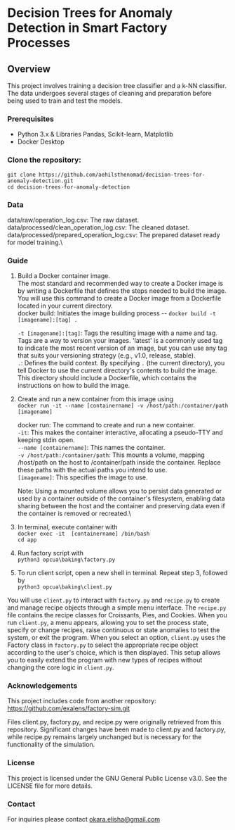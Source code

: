 # Decision Trees for Anomaly Detection in Smart Factory Processes

## Overview

This project involves training a decision tree classifier and a k-NN classifier. The data undergoes several stages of cleaning and preparation before being used to train and test the models.


### Prerequisites

- Python 3.x & Libraries Pandas, Scikit-learn, Matplotlib
- Docker Desktop

### Clone the repository:

   `git clone https://github.com/aehilsthenomad/decision-trees-for-anomaly-detection.git`\
   `cd decision-trees-for-anomaly-detection`

### Data
data/raw/operation_log.csv: The raw dataset.\
data/processed/clean_operation_log.csv: The cleaned dataset.\
data/processed/prepared_operation_log.csv: The prepared dataset ready for model training.\

### Guide
1. Build a Docker container image.\
   The most standard and recommended way to create a Docker image is by writing a Dockerfile that defines the steps needed to build the image.\
   You will use this command  to create a Docker image from a Dockerfile located in your current directory.\
   docker build: Initiates the image building process -- `docker build -t [imagename]:[tag] .`
   
   `-t [imagename]:[tag]`: Tags the resulting image with a name and tag. Tags are a way to version your images. 'latest' is a commonly used tag to indicate the most recent version of an image, but you can use any tag that suits your versioning strategy (e.g., v1.0, release, stable).\
   `.`: Defines the build context. By specifying `.` (the current directory), you tell Docker to use the current directory's contents to build the image. This directory should include a Dockerfile, which contains the instructions on how to build the image.
   
3. Create and run a new container from this image using\
	`docker run -it --name [containername] -v /host/path:/container/path [imagename]`

    docker run: The command to create and run a new container.\
    `-it`: This makes the container interactive, allocating a pseudo-TTY and keeping stdin open.\
    `--name [containername]`: This names the container.\
    `-v /host/path:/container/path`: This mounts a volume, mapping /host/path on the host to /container/path inside the container. Replace these paths with the actual paths you intend to use.\
    `[imagename]`: This specifies the image to use.
   
    Note: Using a mounted volume allows you to persist data generated or used by a container outside of the container's filesystem, enabling data sharing between the host and the container and preserving data even if the container is removed or recreated.\

4. In terminal, execute container with\
    `docker exec -it  [containername] /bin/bash`\
    `cd app`
5. Run factory script with\
    `python3 opcua\baking\factory.py`
6. To run client script, open a new shell in terminal. Repeat step 3, followed by\
    `python3 opcua\baking\client.py`

You will use `client.py` to interact with `factory.py` and `recipe.py` to create and manage recipe objects through a simple menu interface. The `recipe.py` file contains the recipe classes for Croissants, Pies, and Cookies. When you run `client.py`, a menu appears, allowing you to set the process state, specify or change recipes, raise continuous or state anomalies to test the system, or exit the program. When you select an option, `client.py` uses the Factory class in `factory.py` to select the appropriate recipe object according to the user's choice, which is then displayed. This setup allows you to easily extend the program with new types of recipes without changing the core logic in `client.py`.

### Acknowledgements

This project includes code from another repository: https://github.com/exalens/factory-sim.git

Files client.py, factory.py, and recipe.py were originally retrieved from this repository. Significant changes have been made to client.py and factory.py, while recipe.py remains largely unchanged but is necessary for the functionality of the simulation.

### License
This project is licensed under the GNU General Public License v3.0. See the LICENSE file for more details.

### Contact
For inquiries please contact okara.elisha@gmail.com
